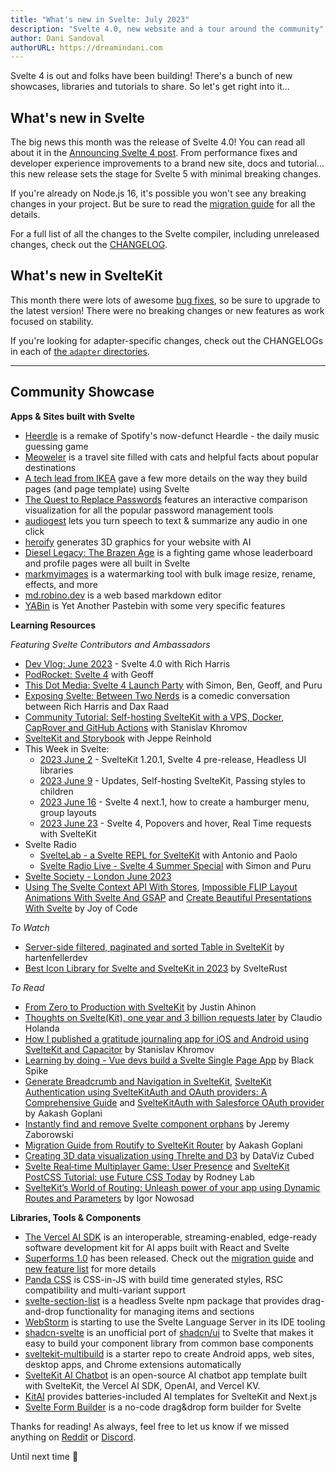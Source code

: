 ```yaml
---
title: "What's new in Svelte: July 2023"
description: "Svelte 4.0, new website and a tour around the community"
author: Dani Sandoval
authorURL: https://dreamindani.com
---
```


Svelte 4 is out and folks have been building! There's a bunch of new showcases, libraries and tutorials to share. So let's get right into it...

## What's new in Svelte
The big news this month was the release of Svelte 4.0! You can read all about it in the [Announcing Svelte 4 post](https://svelte.dev/blog/svelte-4). From performance fixes and developer experience improvements to a brand new site, docs and tutorial... this new release sets the stage for Svelte 5 with minimal breaking changes.

If you're already on Node.js 16, it's possible you won't see any breaking changes in your project. But be sure to read the [migration guide](https://svelte.dev/docs/v4-migration-guide) for all the details.

For a full list of all the changes to the Svelte compiler, including unreleased changes, check out the [CHANGELOG](https://github.com/sveltejs/svelte/blob/master/packages/svelte/CHANGELOG.md).

## What's new in SvelteKit
This month there were lots of awesome [bug fixes](https://github.com/sveltejs/kit/blob/master/packages/kit/CHANGELOG.md), so be sure to upgrade to the latest version! There were no breaking changes or new features as work focused on stability.

If you're looking for adapter-specific changes, check out the CHANGELOGs in each of [the `adapter` directories](https://github.com/sveltejs/kit/tree/master/packages).

---

## Community Showcase

**Apps & Sites built with Svelte**
- [Heerdle](https://github.com/DreaminDani/heerdle) is a remake of Spotify's now-defunct Heardle - the daily music guessing game
- [Meoweler](https://meoweler.com/) is a travel site filled with cats and helpful facts about popular destinations
- [A tech lead from IKEA](https://www.reddit.com/r/sveltejs/comments/13w4zg3/comment/jmaxial/?utm_source=share&utm_medium=web2x&context=3) gave a few more details on the way they build pages (and page template) using Svelte
- [The Quest to Replace Passwords](https://notes.ekzhang.com/papers/passwords) features an interactive comparison visualization for all the popular password management tools
- [audiogest](https://audiogest.app/en) lets you turn speech to text & summarize any audio in one click
- [heroify](https://www.heroify.lol/) generates 3D graphics for your website with AI
- [Diesel Legacy: The Brazen Age](https://store.steampowered.com/app/1959140/Diesel_Legacy_The_Brazen_Age/) is a fighting game whose leaderboard and profile pages were all built in Svelte
- [markmyimages](https://www.markmyimages.com/) is a watermarking tool with bulk image resize, rename, effects, and more
- [md.robino.dev](https://github.com/rossrobino/md) is a web based markdown editor
- [YABin](https://github.com/Yureien/YABin) is Yet Another Pastebin with some very specific features

**Learning Resources**

_Featuring Svelte Contributors and Ambassadors_
- [Dev Vlog: June 2023](https://www.youtube.com/watch?v=AOXq89h8saI) - Svelte 4.0 with Rich Harris
- [PodRocket: Svelte 4](https://podrocket.logrocket.com/svelte-4) with Geoff
- [This Dot Media: Svelte 4 Launch Party](https://www.youtube.com/watch?v=-9gy_leMmcQ) with Simon, Ben, Geoff, and Puru
- [Exposing Svelte: Between Two Nerds](https://www.youtube.com/watch?v=kAfotLrebhY) is a comedic conversation between Rich Harris and Dax Raad
- [Community Tutorial: Self-hosting SvelteKit with a VPS, Docker, CapRover and GitHub Actions](https://www.youtube.com/watch?v=KbIFRVvdgA8) with Stanislav Khromov
- [SvelteKit and Storybook](https://www.youtube.com/watch?v=1wH7rR7hZlg) with Jeppe Reinhold
- This Week in Svelte:
  - [2023 June 2](https://www.youtube.com/watch?v=B2AOYWs6eko) - SvelteKit 1.20.1, Svelte 4 pre-release, Headless UI libraries
  - [2023 June 9](https://www.youtube.com/watch?v=OG70PKD0hEU) - Updates, Self-hosting SvelteKit, Passing styles to children
  - [2023 June 16](https://www.youtube.com/watch?v=GNEbC5K34Po) - Svelte 4 next.1, how to create a hamburger menu, group layouts
  - [2023 June 23](https://www.youtube.com/watch?v=o-qnnbMbmE4) - Svelte 4, Popovers and hover, Real Time requests with SvelteKit
- Svelte Radio
  - [SvelteLab - a Svelte REPL for SvelteKit](https://www.svelteradio.com/episodes/sveltelab-a-svelte-repl-for-sveltekit-with-antonio-and-paolo) with Antonio and Paolo
  - [Svelte Radio Live - Svelte 4 Summer Special](https://www.youtube.com/watch?v=72TIVhRtyWE) with Simon and Puru
- [Svelte Society - London June 2023](https://www.youtube.com/watch?v=EkH0aMgeIKw)
- [Using The Svelte Context API With Stores](https://www.youtube.com/watch?v=dp-7NvLDrK4), [Impossible FLIP Layout Animations With Svelte And GSAP](https://www.youtube.com/watch?v=ecP8RwpkiQw) and [Create Beautiful Presentations With Svelte](https://www.youtube.com/watch?v=67lqa5kTQkA) by Joy of Code


_To Watch_
- [Server-side filtered, paginated and sorted Table in SvelteKit](https://www.youtube.com/watch?v=VgCU0cVWgJE) by hartenfellerdev
- [Best Icon Library for Svelte and SvelteKit in 2023](https://www.youtube.com/watch?v=qJP6hC4YIhk) by SvelteRust

_To Read_
- [From Zero to Production with SvelteKit](https://www.okupter.com/events/from-zero-to-production-with-sveltekit) by Justin Ahinon
- [Thoughts on Svelte(Kit), one year and 3 billion requests later](https://claudioholanda.ch/en/blog/svelte-kit-after-3-billion-requests/) by Claudio Holanda
- [How I published a gratitude journaling app for iOS and Android using SvelteKit and Capacitor](https://khromov.se/how-i-published-a-gratitude-journaling-app-for-ios-and-android-using-sveltekit-and-capacitor/) by Stanislav Khromov
- [Learning by doing - Vue devs build a Svelte Single Page App](https://www.blackspike.com/blog/learning-svelte-by-building-a-single-page-application/) by Black Spike
- [Generate Breadcrumb and Navigation in SvelteKit](https://blog.aakashgoplani.in/generate-breadcrumb-and-navigation-in-sveltekit), [SvelteKit Authentication using SvelteKitAuth and OAuth providers: A Comprehensive Guide](https://blog.aakashgoplani.in/sveltekit-authentication-using-sveltekitauth-and-oauth-providers-a-comprehensive-guide) and [SvelteKitAuth with Salesforce OAuth provider](https://blog.aakashgoplani.in/sveltekitauth-with-salesforce-oauth-provider) by Aakash Goplani
- [Instantly find and remove Svelte component orphans](https://node-jz.medium.com/instantly-find-and-remove-svelte-component-orphans-9b2838ea2d99) by Jeremy Zaborowski
- [Migration Guide from Routify to SvelteKit Router](https://blog.aakashgoplani.in/migration-guide-from-routify-to-sveltekit-router) by Aakash Goplani
- [Creating 3D data visualization using Threlte and D3](https://www.datavizcubed.com/) by DataViz Cubed
- [Svelte Real‑time Multiplayer Game: User Presence](https://rodneylab.com/svelte-realtime-multiplayer-game/) and [SvelteKit PostCSS Tutorial: use Future CSS Today](https://rodneylab.com/sveltekit-postcss-tutorial/) by Rodney Lab
- [SvelteKit’s World of Routing: Unleash power of your app using Dynamic Routes and Parameters](https://www.inow.dev/sveltekits-world-of-routing-unleash-power-of-your-app-using-dynamic-routes-and-parameters/) by Igor Nowosad


**Libraries, Tools & Components**
- [The Vercel AI SDK](https://vercel.com/blog/introducing-the-vercel-ai-sdk) is an interoperable, streaming-enabled, edge-ready software development kit for AI apps built with React and Svelte
- [Superforms 1.0](https://superforms.rocks/) has been released. Check out the [migration guide](https://superforms.rocks/migration) and [new feature list](https://superforms.rocks/whats-new-v1) for more details
- [Panda CSS](https://panda-css.com/docs/getting-started/svelte) is CSS-in-JS with build time generated styles, RSC compatibility and multi-variant support
- [svelte-section-list](https://github.com/TIKramer/svelte-section-list) is a headless Svelte npm package that provides drag-and-drop functionality for managing items and sections
- [WebStorm](https://twitter.com/tomblachut/status/1669759906579185681?t=6WzLPUi65wsLtbVvYky7UQ&s=19) is starting to use the Svelte Language Server in its IDE tooling
- [shadcn-svelte](https://www.shadcn-svelte.com/) is an unofficial port of [shadcn/ui](https://github.com/shadcn/ui) to Svelte that makes it easy to build your component library from common base components
- [sveltekit-multibuild](https://github.com/MrNNP/sveltekit-multibuild) is a starter repo to create Android apps, web sites, desktop apps, and Chrome extensions automatically
- [SvelteKit AI Chatbot](https://github.com/jianyuan/sveltekit-ai-chatbot) is an open-source AI chatbot app template built with SvelteKit, the Vercel AI SDK, OpenAI, and Vercel KV.
- [KitAI](https://kit-ai.vercel.app/) provides batteries-included AI templates for SvelteKit and Next.js
- [Svelte Form Builder](https://github.com/pragmatic-engineering/svelte-form-builder-community) is a no-code drag&drop form builder for Svelte

Thanks for reading! As always, feel free to let us know if we missed anything on [Reddit](https://www.reddit.com/r/sveltejs/) or [Discord](https://discord.gg/svelte).

Until next time 👋
